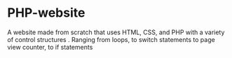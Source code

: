 # PHP-website
A website made from scratch that uses HTML, CSS, and PHP with a variety of control structures . Ranging from loops, to switch statements to page view counter, to if statements 
